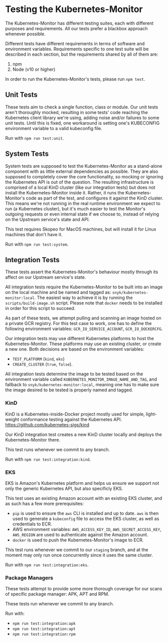 # Testing the Kubernetes-Monitor #

The Kubernetes-Monitor has different testing suites, each with different purposes and requirements.
All our tests prefer a blackbox approach whenever possible.

Different tests have different requirements in terms of software and environment variables. Requirements specific to one test suite will be described in each section, but the requirements shared by all of them are:
1. npm
2. Node (v10 or higher)

In order to run the Kubernetes-Monitor's tests, please run
`npm test`.

## Unit Tests ##

These tests aim to check a single function, class or module.
Our unit tests aren't thoroughly mocked, resulting in some tests' code reaching the Kubernetes client library we're using, adding noise and/or failures to some unit tests.
Until this is fixed, one workaround is setting one's KUBECONFIG environment variable to a valid kubeconfig file.

Run with `npm run test:unit`.

## System Tests ##

System tests are supposed to test the Kubernetes-Monitor as a stand-alone component with as little external dependencies as possible. They are also supposed to completely cover the core functionality, so mocking or ignoring the Kubernetes API is out of the question.
The resulting infrastructure is comprised of a local KinD cluster (like our integration tests) but does not install the Kubernetes-Monitor inside it. Rather, it runs the Kubernetes-Monitor's code as part of the test, and configures it against the KinD cluster.
This means we're not running in the real runtime environment we expect to run (a Kubernetes cluster), but it's much easier to test the Monitor's outgoing requests or even internal state if we choose to, instead of relying on the Upstream service's state and API.

This test requires Skopeo for MacOS machines, but will install it for Linux machines that don't have it.

Run with `npm run test:system`.

## Integration Tests ##

These tests assert the Kubernetes-Monitor's behaviour mostly through its affect on our Upstream service's state.

All integration tests require the Kubernetes-Monitor to be built into an image on the local machine and be named and tagged as:
`snyk/kubernetes-monitor:local`.
The easiest way to achieve it is by running the `scripts/build-image.sh` script.
Please note that `docker` needs to be installed in order for this script to succeed.

As part of these tests, we attempt pulling and scanning an image hosted on a private GCR registry. For this test case to work, one has to define the following environment variables: `GCR_IO_SERVICE_ACCOUNT`, `GCR_IO_DOCKERCFG`.

Our integration tests may use different Kubernetes platforms to host the Kubernetes-Monitor. These platforms may use an existing cluster, or create a new one. Both decisions are based on the environment variables:
* `TEST_PLATFORM` (`kind`, `eks`)
* `CREATE_CLUSTER` (`true`, `false`).

All integration tests determine the image to be tested based on the environment variable called `KUBERNETES_MONITOR_IMAGE_NAME_AND_TAG`, and fallback to `snyk/kubernetes-monitor:local`, meaning one has to make sure the image desired to be tested is properly named and tagged.

### KinD ###

KinD is a Kubernetes-inside-Docker project mostly used for simple, light-weight conformance testing against the Kubernetes API.
https://github.com/kubernetes-sigs/kind

Our KinD integration test creates a new KinD cluster locally and deploys the Kubernetes-Monitor there.

This test runs whenever we commit to any branch.

Run with `npm run test:integration:kind`.

### EKS ###

EKS is Amazon's Kubernetes platform and helps us ensure we support not only the generic Kubernetes API, but also specificly EKS.

This test uses an existing Amazon account with an existing EKS cluster, and as such has a few more prerequisites:
- `pip` is used to ensure the `aws` CLI is installed and up to date. `aws` is then used to generate a `kubeconfig` file to access the EKS cluster, as well as credentials to ECR.
- AWS environment variables: `AWS_ACCESS_KEY_ID`, `AWS_SECRET_ACCESS_KEY`, `AWS_REGION` are used to authenticate against the Amazon account.
- `docker` is used to push the Kubernetes-Monitor's image to ECR.

This test runs whenever we commit to our `staging` branch, and at the moment may only run once concurrently since it uses the same cluster.

Run with `npm run test:integration:eks`.

### Package Managers ###

These tests attempt to provide some more thorough coverage for our scans of specific package manager: APK, APT and RPM.

These tests run whenever we commit to any branch.

Run with:
* `npm run test:integration:apk`
* `npm run test:integration:apt`
* `npm run test:integration:rpm`
